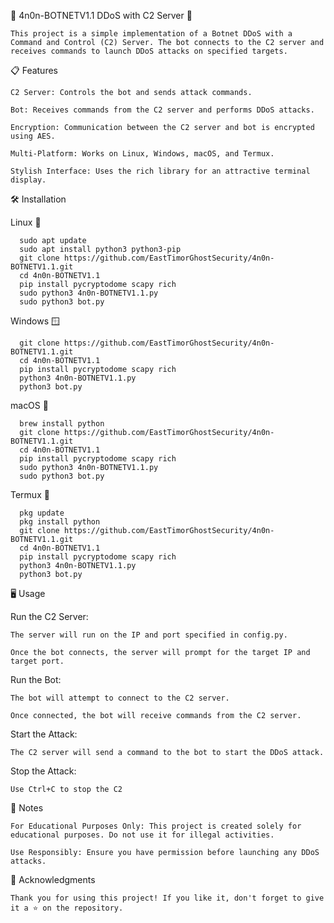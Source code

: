 🚀 4n0n-BOTNETV1.1 DDoS with C2 Server 🚀
    
    This project is a simple implementation of a Botnet DDoS with a Command and Control (C2) Server. The bot connects to the C2 server and receives commands to launch DDoS attacks on specified targets.

📋 Features

    C2 Server: Controls the bot and sends attack commands.

    Bot: Receives commands from the C2 server and performs DDoS attacks.

    Encryption: Communication between the C2 server and bot is encrypted using AES.

    Multi-Platform: Works on Linux, Windows, macOS, and Termux.

    Stylish Interface: Uses the rich library for an attractive terminal display.

🛠️ Installation

Linux 🐧

      sudo apt update
      sudo apt install python3 python3-pip
      git clone https://github.com/EastTimorGhostSecurity/4n0n-BOTNETV1.1.git
      cd 4n0n-BOTNETV1.1
      pip install pycryptodome scapy rich
      sudo python3 4n0n-BOTNETV1.1.py
      sudo python3 bot.py

Windows 🪟

      git clone https://github.com/EastTimorGhostSecurity/4n0n-BOTNETV1.1.git
      cd 4n0n-BOTNETV1.1
      pip install pycryptodome scapy rich
      python3 4n0n-BOTNETV1.1.py
      python3 bot.py

macOS 🍏

      brew install python
      git clone https://github.com/EastTimorGhostSecurity/4n0n-BOTNETV1.1.git
      cd 4n0n-BOTNETV1.1
      pip install pycryptodome scapy rich
      sudo python3 4n0n-BOTNETV1.1.py
      sudo python3 bot.py

Termux 📱

      pkg update
      pkg install python
      git clone https://github.com/EastTimorGhostSecurity/4n0n-BOTNETV1.1.git
      cd 4n0n-BOTNETV1.1
      pip install pycryptodome scapy rich
      python3 4n0n-BOTNETV1.1.py
      python3 bot.py

🖥️ Usage

   Run the C2 Server:

    The server will run on the IP and port specified in config.py.

    Once the bot connects, the server will prompt for the target IP and target port.

   Run the Bot:

    The bot will attempt to connect to the C2 server.

    Once connected, the bot will receive commands from the C2 server.

   Start the Attack:

    The C2 server will send a command to the bot to start the DDoS attack.

   Stop the Attack:

    Use Ctrl+C to stop the C2 

📝 Notes

    For Educational Purposes Only: This project is created solely for educational purposes. Do not use it for illegal activities.

    Use Responsibly: Ensure you have permission before launching any DDoS attacks.

🙏 Acknowledgments

    Thank you for using this project! If you like it, don't forget to give it a ⭐ on the repository.
